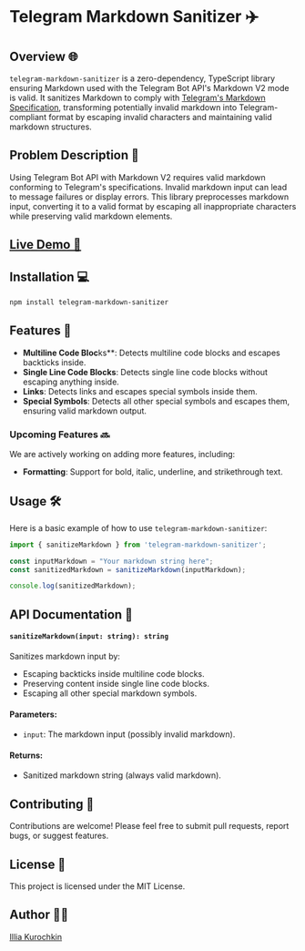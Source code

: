 # Telegram Markdown Sanitizer ✈️

## Overview 🌐
`telegram-markdown-sanitizer` is a zero-dependency, TypeScript library ensuring Markdown used with the Telegram Bot API's Markdown V2 mode is valid. It sanitizes Markdown to comply with [Telegram's Markdown Specification](https://core.telegram.org/bots/api), transforming potentially invalid markdown into Telegram-compliant format by escaping invalid characters and maintaining valid markdown structures.

## Problem Description 🚨
Using Telegram Bot API with Markdown V2 requires valid markdown conforming to Telegram's specifications. Invalid markdown input can lead to message failures or display errors. This library preprocesses markdown input, converting it to a valid format by escaping all inappropriate characters while preserving valid markdown elements.

## [Live Demo 👀](https://illyakurochkin.github.io/telegram-markdown-sanitizer/demo)

## Installation 💻

```bash
npm install telegram-markdown-sanitizer
```

## Features 🌟

- **Multiline Code Bloc**ks**: Detects multiline code blocks and escapes backticks inside.
- **Single Line Code Blocks**: Detects single line code blocks without escaping anything inside.
- **Links**: Detects links and escapes special symbols inside them.
- **Special Symbols**: Detects all other special symbols and escapes them, ensuring valid markdown output.

### Upcoming Features 🔜

We are actively working on adding more features, including:

- **Formatting**: Support for bold, italic, underline, and strikethrough text.

## Usage 🛠️
Here is a basic example of how to use `telegram-markdown-sanitizer`:

```typescript
import { sanitizeMarkdown } from 'telegram-markdown-sanitizer';

const inputMarkdown = "Your markdown string here";
const sanitizedMarkdown = sanitizeMarkdown(inputMarkdown);

console.log(sanitizedMarkdown);
```

## API Documentation 📖

#### `sanitizeMarkdown(input: string): string`
Sanitizes markdown input by:
- Escaping backticks inside multiline code blocks.
- Preserving content inside single line code blocks.
- Escaping all other special markdown symbols.

#### Parameters:
- `input`: The markdown input (possibly invalid markdown).

#### Returns:
- Sanitized markdown string (always valid markdown).

## Contributing 🤝
Contributions are welcome! Please feel free to submit pull requests, report bugs, or suggest features.

## License 📄
This project is licensed under the MIT License.

## Author 👨‍💻
[Illia Kurochkin](https://github.com/illyakurochkin)